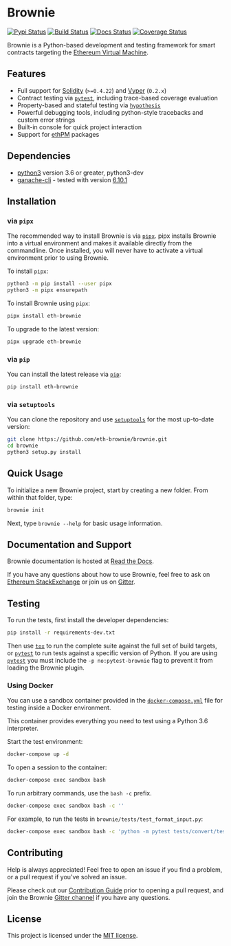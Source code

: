 # Brownie

[![Pypi Status](https://img.shields.io/pypi/v/eth-brownie.svg)](https://pypi.org/project/eth-brownie/) [![Build Status](https://img.shields.io/github/workflow/status/eth-brownie/brownie/brownie%20workflow)](https://github.com/eth-brownie/brownie/actions) [![Docs Status](https://readthedocs.org/projects/eth-brownie/badge/?version=latest)](https://eth-brownie.readthedocs.io/en/stable/) [![Coverage Status](https://img.shields.io/codecov/c/github/eth-brownie/brownie)](https://codecov.io/gh/eth-brownie/brownie)

Brownie is a Python-based development and testing framework for smart contracts targeting the [Ethereum Virtual Machine](https://solidity.readthedocs.io/en/v0.6.0/introduction-to-smart-contracts.html#the-ethereum-virtual-machine).

## Features

* Full support for [Solidity](https://github.com/ethereum/solidity) (`>=0.4.22`) and [Vyper](https://github.com/vyperlang/vyper) (`0.2.x`)
* Contract testing via [`pytest`](https://github.com/pytest-dev/pytest), including trace-based coverage evaluation
* Property-based and stateful testing via [`hypothesis`](https://github.com/HypothesisWorks/hypothesis/tree/master/hypothesis-python)
* Powerful debugging tools, including python-style tracebacks and custom error strings
* Built-in console for quick project interaction
* Support for [ethPM](https://www.ethpm.com) packages

## Dependencies

* [python3](https://www.python.org/downloads/release/python-368/) version 3.6 or greater, python3-dev
* [ganache-cli](https://github.com/trufflesuite/ganache-cli) - tested with version [6.10.1](https://github.com/trufflesuite/ganache-cli/releases/tag/v6.10.1)

## Installation

### via `pipx`

The recommended way to install Brownie is via [`pipx`](https://github.com/pipxproject/pipx). pipx installs Brownie into a virtual environment and makes it available directly from the commandline. Once installed, you will never have to activate a virtual environment prior to using Brownie.

To install `pipx`:

```bash
python3 -m pip install --user pipx
python3 -m pipx ensurepath
```

To install Brownie using `pipx`:

```bash
pipx install eth-brownie
```

To upgrade to the latest version:

```bash
pipx upgrade eth-brownie
```

### via `pip`

You can install the latest release via [`pip`](https://pypi.org/project/pip/):

```bash
pip install eth-brownie
```

### via `setuptools`

You can clone the repository and use [`setuptools`](https://github.com/pypa/setuptools) for the most up-to-date version:

```bash
git clone https://github.com/eth-brownie/brownie.git
cd brownie
python3 setup.py install
```

## Quick Usage

To initialize a new Brownie project, start by creating a new folder. From within that folder, type:

```bash
brownie init
```

Next, type `brownie --help` for basic usage information.

## Documentation and Support

Brownie documentation is hosted at [Read the Docs](https://eth-brownie.readthedocs.io/en/latest/).

If you have any questions about how to use Brownie, feel free to ask on [Ethereum StackExchange](https://ethereum.stackexchange.com/) or join us on [Gitter](https://gitter.im/eth-brownie/community).

## Testing

To run the tests, first install the developer dependencies:

```bash
pip install -r requirements-dev.txt
```

Then use [`tox`](https://github.com/tox-dev/tox) to run the complete suite against the full set of build targets, or [`pytest`](https://github.com/pytest-dev/pytest) to run tests against a specific version of Python. If you are using [`pytest`](https://github.com/pytest-dev/pytest) you must include the `-p no:pytest-brownie` flag to prevent it from loading the Brownie plugin.

### Using Docker

You can use a sandbox container provided in the [`docker-compose.yml`](docker-compose.yml) file for testing inside a Docker environment.

This container provides everything you need to test using a Python 3.6 interpreter.

Start the test environment:

```bash
docker-compose up -d
```

To open a session to the container:

```bash
docker-compose exec sandbox bash
```

To run arbitrary commands, use the `bash -c` prefix.

```bash
docker-compose exec sandbox bash -c ''
```

For example, to run the tests in `brownie/tests/test_format_input.py`:

```bash
docker-compose exec sandbox bash -c 'python -m pytest tests/convert/test_format_input.py'
```

## Contributing

Help is always appreciated! Feel free to open an issue if you find a problem, or a pull request if you've solved an issue.

Please check out our [Contribution Guide](CONTRIBUTING.md) prior to opening a pull request, and join the Brownie [Gitter channel](https://gitter.im/eth-brownie/community) if you have any questions.

## License

This project is licensed under the [MIT license](LICENSE).
